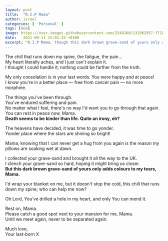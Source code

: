 ```yaml
---
layout: post
title:  "R.I.P Mama"
author: israel
categories: [ 'Personal' ]
tags: [mum]
image: https://user-images.githubusercontent.com/2548160/132962957-f7187af1-408f-488b-9df6-c081a091ccc4.jpeg
date:   2021-09-11 15:01:35 +0300
excerpt: "R.I.P Mama, though this dark brown grave-sand of yours only adds colours to my tears"
---
```


The chill that runs down my spine, the fatigue, the pain...<br>
My heart literally aches, and I just can't explain it. <br>
I thought I could handle it; nothing could be farther from the truth.<br>

My only consolation is in your last words. You were happy and at peace! <br>
I know you're in a better place — free from cancer pain — no more morphine. <br>

The things you've been through.<br>
You've endured suffering and pain.<br>
No matter what I feel, there's no way I'd want you to go through that again. <br>
You can rest in peace now, Mama. <br>
<strong>Death seems to be kinder than life. Quite an irony, eh? </strong>

The heavens have decided, it was time to go yonder.<br>
Yonder place where the stars are shining so bright! 

Mama, knowing that I can never get a hug from you again is the reason my pillows are soaking wet at dawn.

I collected your grave-sand and brought it all the way to the UK.<br> 
I clench your grave-sand so hard, hoping it might bring us closer. <br>
<strong>But this dark brown grave-sand of yours only adds colours to my tears, Mama. </strong>

I'd wrap your blanket on me, but it doesn't stop the cold, this chill that runs down my spine; who can help me now? <br>

Oh Lord, You've drilled a hole in my heart, and only You can mend it.

Rest on, Mama. <br>
Please catch a good spot next to your mansion for me, Mama. <br>
Until we meet again, never to be separated again. <br>

Much love,<br>
Your last-born X<br>
